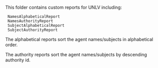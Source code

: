 This folder contains custom reports for UNLV including:

     NamesAlphabeticalReport
     NamesAuthorityReport
     SubjectAlphabeticalReport
     SubjectAuthorityReport

The alphabetical reports sort the agent names/subjects in alphabetical order.

The authority reports sort the agent names/subjects by descending authority id.
